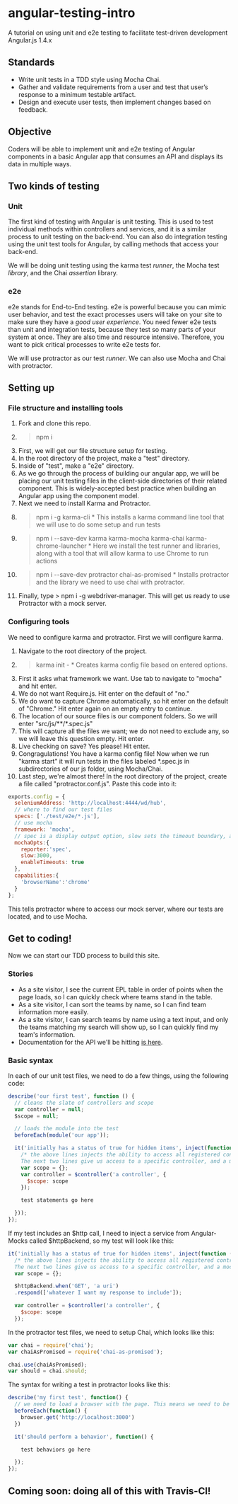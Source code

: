 # angular-testing-intro
A tutorial on using unit and e2e testing to facilitate test-driven development Angular.js 1.4.x

## Standards
* Write unit tests in a TDD style using Mocha Chai.
* Gather and validate requirements from a user and test that user’s response to a minimum testable artifact.
* Design and execute user tests, then implement changes based on feedback.


## Objective
Coders will be able to implement unit and e2e testing of Angular components in a basic Angular app that consumes an API and displays its data in multiple ways.

## Two kinds of testing

### Unit
The first kind of testing with Angular is unit testing. This is used to test individual methods within controllers and services, and it is a similar process to unit testing on the back-end. You can also do integration testing using the unit test tools for Angular, by calling methods that access your back-end.

We will be doing unit testing using the karma test *runner*, the Mocha test *library*, and the Chai *assertion* library.

### e2e
e2e stands for End-to-End testing. e2e is powerful because you can mimic user behavior, and test the exact processes users will take on your site to make sure they have a *good user experience*. You need fewer e2e tests than unit and integration tests, because they test so many parts of your system at once. They are also time and resource intensive. Therefore, you want to pick critical processes to write e2e tests for.

We will use protractor as our test *runner*. We can also use Mocha and Chai with protractor.

## Setting up
### File structure and installing tools
1. Fork and clone this repo.
1. > npm i
1. First, we will get our file structure setup for testing.
  1. In the root directory of the project, make a "test" directory.
  1. Inside of "test", make a "e2e" directory.
  1. As we go through the process of building our angular app, we will be placing our unit testing files in the client-side directories of their related component. This is widely-accepted best practice when building an Angular app using the component model.
1. Next we need to install Karma and Protractor.
  1. > npm i -g karma-cli
    * This installs a karma command line tool that we will use to do some setup and run tests
  1. > npm i --save-dev karma karma-mocha karma-chai karma-chrome-launcher
    * Here we install the test runner and libraries, along with a tool that will allow karma to use Chrome to run actions
  1. > npm i --save-dev protractor chai-as-promised
    * Installs protractor and the library we need to use chai with protractor.
  1. Finally, type > npm i -g webdriver-manager. This will get us ready to use Protractor with a mock server.

### Configuring tools
We need to configure karma and protractor. First we will configure karma.
  1. Navigate to the root directory of the project.
  1. > karma init -
    * Creates karma config file based on entered options.
  1. First it asks what framework we want. Use tab to navigate to "mocha" and hit enter.
  1. We do not want Require.js. Hit enter on the default of "no."
  1. We do want to capture Chrome automatically, so hit enter on the default of "Chrome." Hit enter again on an empty entry to continue.
  1. The location of our source files is our component folders. So we will enter "src/js/\*\*/\*.spec.js"
  1. This will capture all the files we want; we do not need to exclude any, so we will leave this question empty. Hit enter.
  1. Live checking on save? Yes please! Hit enter.
  1. Congragulations! You have a karma config file! Now when we run "karma start" it will run tests in the files labeled \*.spec.js in subdirectories of our js folder, using Mocha/Chai.
  1. Last step, we're almost there! In the root directory of the project, create a file called "protractor.conf.js". Paste this code into it:
```javascript
exports.config = {
  seleniumAddress: 'http://localhost:4444/wd/hub',
  // where to find our test files
  specs: ['./test/e2e/*.js'],
  // use mocha
  framework: 'mocha',
  // spec is a display output option, slow sets the timeout boundary, and we enable Timeouts
  mochaOpts:{
    reporter:'spec',
    slow:3000,
    enableTimeouts: true
  },
  capabilities:{
    'browserName':'chrome'
  }
};
```
This tells protractor where to access our mock server, where our tests are located, and to use Mocha.

## Get to coding!
Now we can start our TDD process to build this site.

### Stories
* As a site visitor, I see the current EPL table in order of points when the page loads, so I can quickly check where teams stand in the table.
* As a site visitor, I can sort the teams by name, so I can find team information more easily.
* As a site visitor, I can search teams by name using a text input, and only the teams matching my search will show up, so I can quickly find my team's information.
* Documentation for the API we'll be hitting [is here](http://www.football-data.org/documentation).

### Basic syntax
In each of our unit test files, we need to do a few things, using the following code:
```javascript
describe('our first test', function () {
  // cleans the slate of controllers and scope
  var controller = null;
  $scope = null;

  // loads the module into the test
  beforeEach(module('our app'));

  it('initially has a status of true for hidden items', inject(function ($controller) {
    /* the above lines injects the ability to access all registered controllers in the test.
    The next two lines give us access to a specific controller, and a mock scope for that controller */
    var scope = {};
    var controller = $controller('a controller', {
      $scope: scope
    });

    test statements go here

  }));
});
```

If my test includes an $http call, I need to inject a service from Angular-Mocks called $httpBackend, so my test will look like this:
```javascript
it('initially has a status of true for hidden items', inject(function ($controller, $httpBackend) {
  /* the above lines injects the ability to access all registered controllers in the test.
  The next two lines give us access to a specific controller, and a mock scope for that controller */
  var scope = {};

  $httpBackend.when('GET', 'a uri')
  .respond(['whatever I want my response to include']);

  var controller = $controller('a controller', {
    $scope: scope
  });
```

In the protractor test files, we need to setup Chai, which looks like this:
```javascript
var chai = require('chai');
var chaiAsPromised = require('chai-as-promised');

chai.use(chaiAsPromised);
var should = chai.should;
```

The syntax for writing a test in protractor looks like this:

```javascript
describe('my first test', function() {
  // we need to load a browser with the page. This means we need to be running the app via http-server/nodemon/etc. The port will be whatever port your page is served to.
  beforeEach(function() {
    browser.get('http://localhost:3000')
  })

  it('should perform a behavior', function() {

    test behaviors go here

  });
});
```

## Coming soon: doing all of this with Travis-CI!
